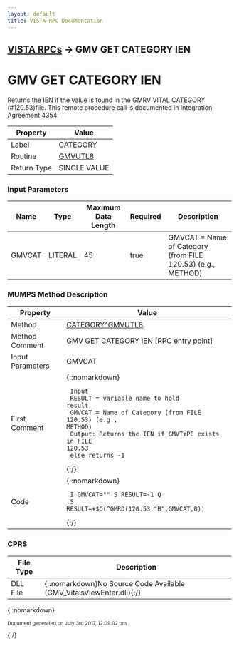 ```yaml
---
layout: default
title: VISTA RPC Documentation
---
```


## [VISTA RPCs](TableOfContents) &#8594; GMV GET CATEGORY IEN
# GMV GET CATEGORY IEN

Returns the IEN if the value is found in the GMRV VITAL CATEGORY (#120.53)file. This remote procedure call is documented in Integration Agreement 4354.

Property | Value
--- | ---
Label | CATEGORY
Routine | [GMVUTL8](http://code.osehra.org/dox/Routine_GMVUTL8_source.html)
Return Type | SINGLE VALUE


### Input Parameters

Name | Type | Maximum Data Length | Required | Description
--- | --- | --- | --- | ---
GMVCAT | LITERAL | 45 | true | GMVCAT &#x3D; Name of Category (from FILE 120.53) (e.g., METHOD)



### MUMPS Method Description

Property | Value
--- | ---
Method | [CATEGORY^GMVUTL8](http://code.osehra.org/dox/Routine_GMVUTL8_source.html)
Method Comment | GMV GET CATEGORY IEN [RPC entry point]
Input Parameters | GMVCAT
First Comment | {::nomarkdown}<pre><code> Input<br/>  RESULT = variable name to hold result<br/>  GMVCAT = Name of Category (from FILE 120.53) (e.g., METHOD)<br/> Output: Returns the IEN if GMVTYPE exists in FILE 120.53<br/>         else returns -1</code></pre>{:/}
Code | {::nomarkdown}<pre><code> I GMVCAT="" S RESULT=-1 Q<br/> S RESULT=+$O(^GMRD(120.53,"B",GMVCAT,0))</code></pre>{:/}



### CPRS

File Type | Description
--- | ---
DLL File | {::nomarkdown}No Source Code Available (GMV_VitalsViewEnter.dll){:/}

{::nomarkdown} <br/><p style="font-size: 11px">Document generated on July 3rd 2017, 12:09:02 pm</p>{:/}